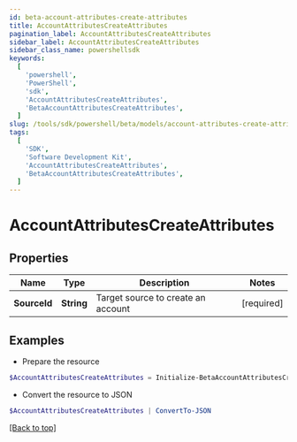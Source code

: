 ```yaml
---
id: beta-account-attributes-create-attributes
title: AccountAttributesCreateAttributes
pagination_label: AccountAttributesCreateAttributes
sidebar_label: AccountAttributesCreateAttributes
sidebar_class_name: powershellsdk
keywords:
  [
    'powershell',
    'PowerShell',
    'sdk',
    'AccountAttributesCreateAttributes',
    'BetaAccountAttributesCreateAttributes',
  ]
slug: /tools/sdk/powershell/beta/models/account-attributes-create-attributes
tags:
  [
    'SDK',
    'Software Development Kit',
    'AccountAttributesCreateAttributes',
    'BetaAccountAttributesCreateAttributes',
  ]
---
```


# AccountAttributesCreateAttributes

## Properties

| Name         | Type       | Description                        | Notes      |
| ------------ | ---------- | ---------------------------------- | ---------- |
| **SourceId** | **String** | Target source to create an account | [required] |

## Examples

- Prepare the resource

```powershell
$AccountAttributesCreateAttributes = Initialize-BetaAccountAttributesCreateAttributes  -SourceId 34bfcbe116c9407464af37acbaf7a4dc
```

- Convert the resource to JSON

```powershell
$AccountAttributesCreateAttributes | ConvertTo-JSON
```

[[Back to top]](#)
